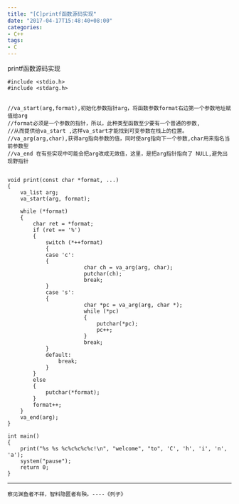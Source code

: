 ```yaml
---
title: "[C]printf函数源码实现"
date: "2017-04-17T15:48:40+08:00"
categories:
- C++
tags:
- C
---
```


printf函数源码实现

    #include <stdio.h>  
    #include <stdarg.h>  
      
      
    //va_start(arg,format),初始化参数指针arg，将函数参数format右边第一个参数地址赋值给arg  
    //format必须是一个参数的指针，所以，此种类型函数至少要有一个普通的参数,   
    //从而提供给va_start ,这样va_start才能找到可变参数在栈上的位置。   
    //va_arg(arg,char),获得arg指向参数的值，同时使arg指向下一个参数,char用来指名当前参数型  
    //va_end 在有些实现中可能会把arg改成无效值，这里，是把arg指针指向了 NULL,避免出现野指针   
      
      
    void print(const char *format, ...)  
    {  
        va_list arg;  
        va_start(arg, format);  
      
        while (*format)  
        {  
            char ret = *format;  
            if (ret == '%')  
            {  
                switch (*++format)  
                {  
                case 'c':  
                {  
                            char ch = va_arg(arg, char);  
                            putchar(ch);  
                            break;  
                }  
                case 's':  
                {  
                            char *pc = va_arg(arg, char *);  
                            while (*pc)  
                            {  
                                putchar(*pc);  
                                pc++;  
                            }  
                            break;  
                }  
                default:  
                    break;  
                }  
            }  
            else  
            {  
                putchar(*format);  
            }  
            format++;  
        }  
        va_end(arg);  
    }  

    int main()  
    {  
        print("%s %s %c%c%c%c%c!\n", "welcome", "to", 'C', 'h', 'i', 'n', 'a');  
        system("pause");  
        return 0;  
    }  
    
***
`察见渊鱼者不祥，智料隐匿者有殃。----《列子》`